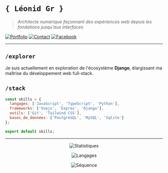 # `{ Léonid Gr }`

> *Architecte numérique façonnant des expériences web depuis les fondations jusqu'aux interfaces*

[![Portfolio](https://img.shields.io/badge/Portfolio-leonidgr.netlify.app-212121?style=for-the-badge&logo=netlify)](https://leonidgr.netlify.app/)
[![Contact](https://img.shields.io/badge/Contact-leonidgrdev@gmail.com-212121?style=for-the-badge&logo=gmail)](mailto:leonidgrdev@gmail.com)
[![Facebook](https://img.shields.io/badge/Facebook-leonid.gessner-212121?style=for-the-badge&logo=facebook)](https://fb.com/leonid.gessner)

---

## `/explorer`

Je suis actuellement en exploration de l'écosystème **Django**, élargissant ma maîtrise du développement web full-stack.

## `/stack`

```javascript
const skills = {
  langages: ['JavaScript', 'TypeScript', 'Python'],
  frameworks: ['Vuejs', 'Expres', 'Django'],
  outils: ['Git', 'Tailwind CSS'],
  bases_de_données: ['PostgreSQL', 'MySQL', 'Sqlite']
};

export default skills;
```

---

<div align="center">

![Statistiques](https://github-readme-stats.vercel.app/api?username=leonidsergueigr&show_icons=true&theme=dark&hide_border=true&bg_color=0D1117)

![Langages](https://github-readme-stats.vercel.app/api/top-langs?username=leonidsergueigr&show_icons=true&theme=dark&hide_border=true&bg_color=0D1117&layout=compact)

![Séquence](https://github-readme-streak-stats.herokuapp.com/?user=leonidsergueigr&theme=dark&hide_border=true&background=0D1117)

</div>

